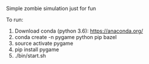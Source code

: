 Simple zombie simulation just for fun

To run:
1. Download conda (python 3.6): https://anaconda.org/
2. conda create -n pygame python pip bazel
3. source activate pygame
4. pip install pygame
5. ./bin/start.sh
